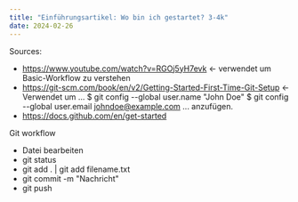 ```yaml
---
title: "Einführungsartikel: Wo bin ich gestartet? 3-4k"
date: 2024-02-26
---
```



Sources:
- https://www.youtube.com/watch?v=RGOj5yH7evk <- verwendet um Basic-Workflow zu verstehen
- https://git-scm.com/book/en/v2/Getting-Started-First-Time-Git-Setup <- Verwendet um ...
$ git config --global user.name "John Doe"
$ git config --global user.email johndoe@example.com
... anzufügen.
- https://docs.github.com/en/get-started

Git workflow
- Datei bearbeiten
- git status
- git add . | git add filename.txt
- git commit -m "Nachricht"
- git push
